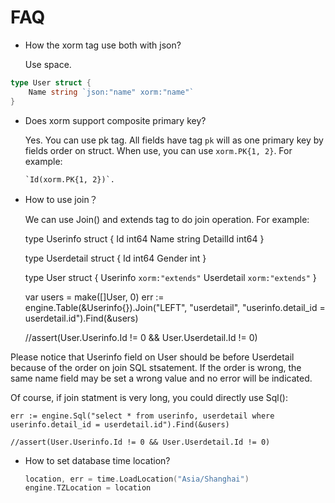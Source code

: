 # FAQ

* How the xorm tag use both with json?

  Use space.

```Go
type User struct {
    Name string `json:"name" xorm:"name"`
}
```

* Does xorm support composite primary key?

  Yes. You can use pk tag. All fields have tag `pk` will as one primary key by fields order on struct. When use, you can use `xorm.PK{1, 2}`. For example:

      `Id(xorm.PK{1, 2})`.

* How to use join？

  We can use Join() and extends tag to do join operation. For example:

    type Userinfo struct {
        Id int64
        Name string
        DetailId int64
    }

    type Userdetail struct {
        Id int64
        Gender int
    }

    type User struct {
        Userinfo `xorm:"extends"`
        Userdetail `xorm:"extends"`
    }

    var users = make([]User, 0)
    err := engine.Table(&Userinfo{}).Join("LEFT", "userdetail", "userinfo.detail_id = userdetail.id").Find(&users)

    //assert(User.Userinfo.Id != 0 && User.Userdetail.Id != 0)

Please notice that Userinfo field on User should be before Userdetail because of the order on join SQL stsatement. If the order is wrong, the same name field may be set a wrong value and no error will be indicated.

Of course, if join statment is very long, you could directly use Sql():

    err := engine.Sql("select * from userinfo, userdetail where userinfo.detail_id = userdetail.id").Find(&users)

    //assert(User.Userinfo.Id != 0 && User.Userdetail.Id != 0)

* How to set database time location?

    ```Go
    location, err = time.LoadLocation("Asia/Shanghai")
    engine.TZLocation = location
    ```
